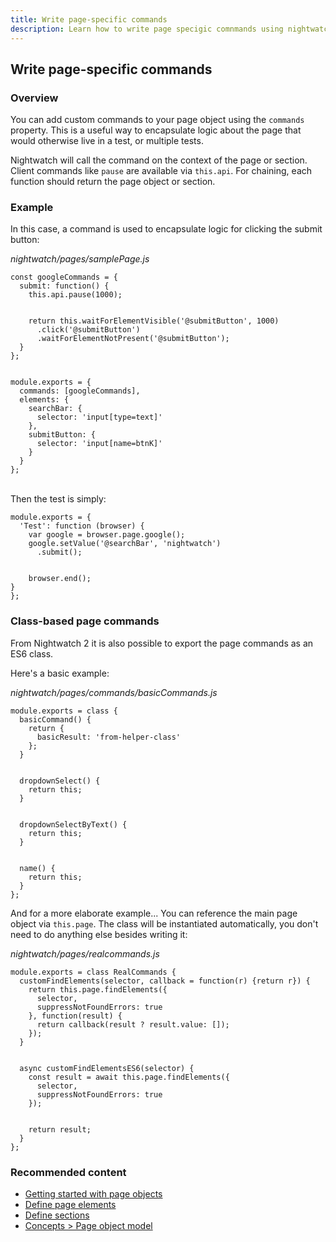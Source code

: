 ```yaml
---
title: Write page-specific commands
description: Learn how to write page specigic comnmands using nightwatch.
---
```


## Write page-specific commands

### Overview
You can add custom commands to your page object using the `commands` property. This is a useful way to encapsulate logic about the page that would otherwise live in a test, or multiple tests.

Nightwatch will call the command on the context of the page or section. Client commands like `pause` are available via `this.api`. For chaining, each function should return the page object or section.

### Example
In this case, a command is used to encapsulate logic for clicking the submit button:

<div class="sample-test"><i>nightwatch/pages/samplePage.js</i>
<pre class="line-numbers" data-language="javascript"><code class="language-javascript">const googleCommands = {
  submit: function() {
    this.api.pause(1000);
    <br>
    return this.waitForElementVisible('@submitButton', 1000)
      .click('@submitButton')
      .waitForElementNotPresent('@submitButton');
  }
};
<br>
module.exports = {
  commands: [googleCommands],
  elements: {
    searchBar: {
      selector: 'input[type=text]'
    },
    submitButton: {
      selector: 'input[name=btnK]'
    }
  }
};
</code></pre></div>

<br>
Then the test is simply:

<div class="sample-test">
<pre data-language="javascript"><code class="language-javascript">module.exports = {
  'Test': function (browser) {
    var google = browser.page.google();
    google.setValue('@searchBar', 'nightwatch')
      .submit();
    <br>
    browser.end();
}
};
</code></pre></div>

### Class-based page commands
From Nightwatch 2 it is also possible to export the page commands as an ES6 class.

Here's a basic example:

<div class="sample-test"><i>nightwatch/pages/commands/basicCommands.js</i>
<pre class="line-numbers" data-language="javascript"><code class="language-javascript">module.exports = class {
  basicCommand() {
    return {
      basicResult: 'from-helper-class'
    };
  }
  <br>
  dropdownSelect() {
    return this;
  }
  <br>
  dropdownSelectByText() {
    return this;
  }
  <br>
  name() {
    return this;
  }
};
</code></pre></div>

And for a more elaborate example... You can reference the main page object via `this.page`. The class will be instantiated automatically, you don't need to do anything else besides writing it:

<div class="sample-test"><i>nightwatch/pages/realcommands.js</i>
<pre class="line-numbers" data-language="javascript"><code class="language-javascript">module.exports = class RealCommands {
  customFindElements(selector, callback = function(r) {return r}) {
    return this.page.findElements({
      selector,
      suppressNotFoundErrors: true
    }, function(result) {
      return callback(result ? result.value: []);
    });
  }
  <br>
  async customFindElementsES6(selector) {
    const result = await this.page.findElements({
      selector,
      suppressNotFoundErrors: true
    });
    <br>
    return result;
  }
};</code></pre></div>

### Recommended content
- [Getting started with page objects](/guide/using-page-objects/getting-started.html)
- [Define page elements](/guide/using-page-objects/defining-elements.html)
- [Define sections](/guide/using-page-objects/defining-sections.html)
- [Concepts > Page object model](/guide/concepts/page-object-model.html)



 